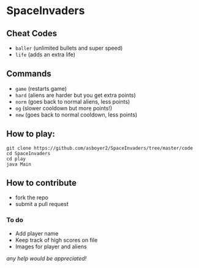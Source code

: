 # SpaceInvaders

## Cheat Codes
- `baller` (unlimited bullets and super speed)
- `life` (adds an extra life)

## Commands
- `game` (restarts game)
- `hard` (aliens are harder but you get extra points)
- `norm` (goes back to normal aliens, less points) 
- `og` (slower cooldown but more points!)
- `new` (goes back to normal cooldown, less points)

## How to play:
`git clone https://github.com/asboyer2/SpaceInvaders/tree/master/code`\
`cd SpaceInvaders`\
`cd play`\
`java Main`

## How to contribute
- fork the repo
- submit a pull request

### To do
- Add player name
- Keep track of high scores on file
- Images for player and aliens

*any help would be appreciated!*
